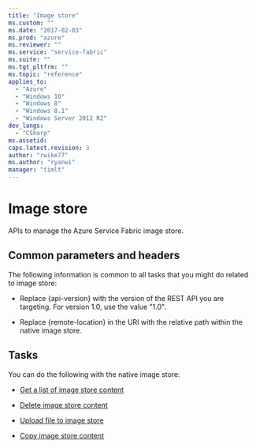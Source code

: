 ```yaml
---
title: "Image store"
ms.custom: ""
ms.date: "2017-02-03"
ms.prod: "azure"
ms.reviewer: ""
ms.service: "service-fabric"
ms.suite: ""
ms.tgt_pltfrm: ""
ms.topic: "reference"
applies_to: 
  - "Azure"
  - "Windows 10"
  - "Windows 8"
  - "Windows 8.1"
  - "Windows Server 2012 R2"
dev_langs: 
  - "CSharp"
ms.assetid: 
caps.latest.revision: 3
author: "rwike77"
ms.author: "ryanwi"
manager: "timlt"
---
```

# Image store
APIs to manage the Azure Service Fabric image store.  
  
## Common parameters and headers  
 The following information is common to all tasks that you might do related to image store:  
  
-   Replace {api-version} with the version of the REST API you are targeting. For version 1.0, use the value "1.0".  
  
-   Replace {remote-location} in the URI with the relative path within the native image store.  
  
## Tasks  
 You can do the following with the native image store:  
  
-   [Get a list of image store content](get-a-list-of-image-store-content.md)  
  
-   [Delete image store content](delete-image-store-content.md)

-   [Upload file to image store](upload-a-file-to-image-store.md)

-   [Copy image store content](copy-image-store-content.md)